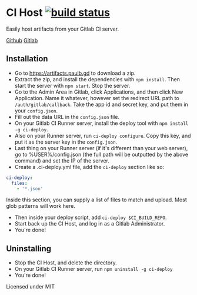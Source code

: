 # CI Host [![build status](https://ci.paulb.gd/projects/2/status.png?ref=master)](https://ci.paulb.gd/projects/2?ref=master)
Easily host artifacts from your Gitlab CI server.

[Github](https://github.com/PaulBGD/ci-host) [Gitlab](https://git.paulb.gd/PaulBGD/ci-host)

## Installation

* Go to https://artifacts.paulb.gd to download a zip.
* Extract the zip, and install the dependencies with `npm install`. Then start the server with `npm start`. Stop the server.
* Go to the Admin Area in Gitlab, click Applications, and then click New Application. Name it whatever, however set the redirect URL path to `/auth/gitlab/callback`. Take the app id and secret key, and put them in your `config.json`.
* Fill out the data URL in the `config.json` file.
* On your Gitlab CI Runner server, install the deploy tool with `npm install -g ci-deploy`.
* Also on your Runner server, run `ci-deploy configure`. Copy this key, and put it as the server key in the `config.json`.
* Last thing on your Runner server (if it's different than your web server), go to %USER%/config.json (the full path will be outputted by the above command) and set the IP of the server.
* Create a .ci-deploy.yml file, add the `ci-deploy` section like so:

````yaml
ci-deploy:
  files:
    - '*.json'
````
Inside this section, you can supply a list of files to match and upload. Most glob patterns will work here.

* Then inside your deploy script, add `ci-deploy $CI_BUILD_REPO`.
* Start back up the CI Host, and log in as a Gitlab Administrator.
* You're done!

## Uninstalling
* Stop the CI Host, and delete the directory.
* On your Gitlab CI Runner server, run `npm uninstall -g ci-deploy`
* You're done!

Licensed under MIT
